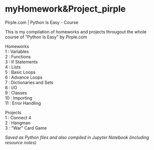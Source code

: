 # myHomework&Project_pirple
Pirple.com | Python Is Easy - Course

This is my compilation of homeworks and projects througout the whole course of
"Python Is Easy" by Pirple.com

Homeworks\
1 : Variables\
2 : Functions\
3 : If Statements\
4 : Lists\
5 : Basic Loops\
6 : Advance Loops\
7 : Dictionaries and Sets\
8 : I/O\
9 : Classes\
10 : Importing\
11 : Error Handling

Projects\
1 : Connect 4\
2 : Hangman\
3 : "War" Card Game

*Saved as Python files and also compiled in Jupyter Notebook (including resource notes)*

